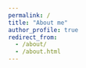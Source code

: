 ```yaml
---
permalink: /
title: "About me"
author_profile: true
redirect_from: 
  - /about/
  - /about.html
---
```

